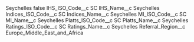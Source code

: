 <?xml version="1.0" encoding="UTF-8"?>
<CustomMetadata xmlns="http://soap.sforce.com/2006/04/metadata" xmlns:xsi="http://www.w3.org/2001/XMLSchema-instance" xmlns:xsd="http://www.w3.org/2001/XMLSchema">
    <label>Seychelles</label>
    <protected>false</protected>
    <values>
        <field>IHS_ISO_Code__c</field>
        <value xsi:type="xsd:string">SC</value>
    </values>
    <values>
        <field>IHS_Name__c</field>
        <value xsi:type="xsd:string">Seychelles</value>
    </values>
    <values>
        <field>Indices_ISO_Code__c</field>
        <value xsi:type="xsd:string">SC</value>
    </values>
    <values>
        <field>Indices_Name__c</field>
        <value xsi:type="xsd:string">Seychelles</value>
    </values>
    <values>
        <field>MI_ISO_Code__c</field>
        <value xsi:type="xsd:string">SC</value>
    </values>
    <values>
        <field>MI_Name__c</field>
        <value xsi:type="xsd:string">Seychelles</value>
    </values>
    <values>
        <field>Platts_ISO_Code__c</field>
        <value xsi:type="xsd:string">SC</value>
    </values>
    <values>
        <field>Platts_Name__c</field>
        <value xsi:type="xsd:string">Seychelles</value>
    </values>
    <values>
        <field>Ratings_ISO_Code__c</field>
        <value xsi:type="xsd:string">SC</value>
    </values>
    <values>
        <field>Ratings_Name__c</field>
        <value xsi:type="xsd:string">Seychelles</value>
    </values>
    <values>
        <field>Referral_Region__c</field>
        <value xsi:type="xsd:string">Europe_Middle_East_and_Africa</value>
    </values>
</CustomMetadata>
